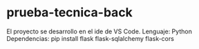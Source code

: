 # prueba-tecnica-back
El proyecto se desarrollo en el ide de VS Code.
Lenguaje: Python
Dependencias:  pip install flask flask-sqlalchemy flask-cors

 
